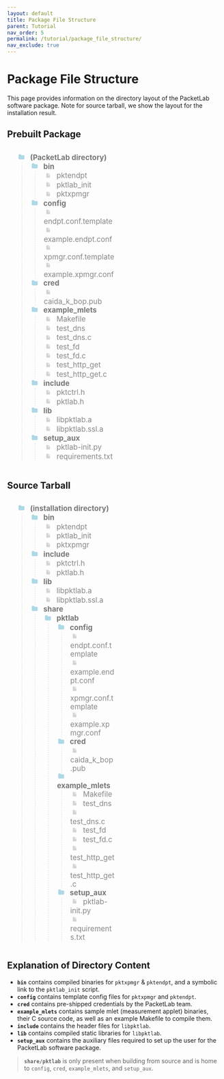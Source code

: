 ```yaml
---
layout: default
title: Package File Structure
parent: Tutorial
nav_order: 5
permalink: /tutorial/package_file_structure/
nav_exclude: true
---
```


# Package File Structure
This page provides information on the directory layout of the PacketLab software package. Note for source tarball, we show the layout for the installation result.

## Prebuilt Package
<div class="box" style="width: 50%;">
    <ul class="directory-list">
        <li class="folder">(PacketLab directory)
            <ul>
                <span class = "hovertextdir" hoverdata = "The directory containing executables for the Experiment Manager (XM), Endpoint (EP), and other components of PacketLab">
                    <li class="folder">bin
                        <ul>
                            <span class = "hovertext" hoverdata = "The executable for the PacketLab Endpoint (EP)">
                                <li>pktendpt</li>
                            </span>
                            <span>
                                <li>pktlab_init</li>
                            </span>
                            <span class = "hovertext" hoverdata = "The executable for the PacketLab Experiment Manager (XM)">
                                <li>pktxpmgr</li>
                            </span>
                        </ul>
                    </li>
                </span>
                <span class = "hovertextdir" hoverdata = "config">
                    <li class="folder">config
                        <ul>
                            <span class = "hovertext" hoverdata = "">
                                <li>endpt.conf.template</li>
                            </span>
                            <span class = "hovertext" hoverdata = "">
                                <li>example.endpt.conf</li>
                            </span>
                            <span class = "hovertext" hoverdata = "">
                                <li>xpmgr.conf.template</li>
                            </span>
                            <span>
                                <li>example.xpmgr.conf</li>
                            </span>
                        </ul>
                    </li>
                </span>
                <span>
                    <li class="folder">cred
                        <ul>
                            <span>
                                <li>caida_k_bop.pub</li>
                            </span>
                        </ul>
                    </li>
                </span>
                <span>
                    <li class="folder">example_mlets
                        <ul>
                            <span class = "hovertext" hoverdata = "">
                                <li>Makefile</li>
                            </span>
                            <span class = "hovertext" hoverdata = "">
                                <li>test_dns</li>
                            </span>
                            <span class = "hovertext" hoverdata = "">
                                <li>test_dns.c</li>
                            </span>
                            <span class = "hovertext" hoverdata = "">
                                <li>test_fd</li>
                            </span>
                            <span class = "hovertext" hoverdata = "">
                                <li>test_fd.c</li>
                            </span>
                            <span class = "hovertext" hoverdata = "">
                                <li>test_http_get</li>
                            </span>
                            <span class = "hovertext" hoverdata = "">
                                <li>test_http_get.c</li>
                            </span>
                        </ul>
                    </li>
                </span>
                <span class = "hovertextdir" hoverdata = "include">
                    <li class="folder">include
                        <ul>
                            <span class = "hovertext" hoverdata = "">
                                <li>pktctrl.h</li>
                            </span>
                            <span class = "hovertext" hoverdata = "">
                                <li>pktlab.h</li>
                            </span>
                        </ul>
                    </li>
                </span>
                <span class = "hovertextdir" hoverdata = "lib">
                    <li class="folder">lib
                        <ul>
                            <span class = "hovertext" hoverdata = "">
                                <li>libpktlab.a</li>
                            </span>
                            <span class = "hovertext" hoverdata = "">
                                <li>libpktlab.ssl.a</li>
                            </span>
                        </ul>
                    </li>
                </span>
                <span class = "hovertextdir" hoverdata = "test">
                    <li class="folder">setup_aux
                        <ul>
                            <span class = "hovertext" hoverdata = "">
                                <li>pktlab-init.py</li>
                            </span>
                            <span class = "hovertext" hoverdata = "">
                                <li>requirements.txt</li>
                            </span>
                        </ul>
                    </li>
                </span>
            </ul>
        </li>
    </ul>
</div>

## Source Tarball
<div class="box" style="width: 50%;">
    <ul class="directory-list">
        <li class="folder">(installation directory)
            <ul>
                <span class = "hovertextdir" hoverdata = "The directory containing executables for the Experiment Manager (XM), Endpoint (EP), and other components of PacketLab">
                    <li class="folder">bin
                        <ul>
                            <span class = "hovertext" hoverdata = "The executable for the PacketLab Endpoint (EP)">
                                <li>pktendpt</li>
                            </span>
                            <span>
                                <li>pktlab_init</li>
                            </span>
                            <span class = "hovertext" hoverdata = "The executable for the PacketLab Experiment Manager (XM)">
                                <li>pktxpmgr</li>
                            </span>
                        </ul>
                    </li>
                </span>
                <span class = "hovertextdir" hoverdata = "include">
                    <li class="folder">include
                        <ul>
                            <span class = "hovertext" hoverdata = "">
                                <li>pktctrl.h</li>
                            </span>
                            <span class = "hovertext" hoverdata = "">
                                <li>pktlab.h</li>
                            </span>
                        </ul>
                    </li>
                </span>
                <span class = "hovertextdir" hoverdata = "lib">
                    <li class="folder">lib
                        <ul>
                            <span class = "hovertext" hoverdata = "">
                                <li>libpktlab.a</li>
                            </span>
                            <span class = "hovertext" hoverdata = "">
                                <li>libpktlab.ssl.a</li>
                            </span>
                        </ul>
                    </li>
                </span>
                <span>
                    <li class="folder">share
                        <ul>
                            <span>
                                <li class="folder">pktlab
                                    <ul>
                                        <span class = "hovertextdir" hoverdata = "config">
                                            <li class="folder">config
                                                <ul>
                                                    <span class = "hovertext" hoverdata = "">
                                                        <li>endpt.conf.template</li>
                                                    </span>
                                                    <span class = "hovertext" hoverdata = "">
                                                        <li>example.endpt.conf</li>
                                                    </span>
                                                    <span class = "hovertext" hoverdata = "">
                                                        <li>xpmgr.conf.template</li>
                                                    </span>
                                                    <span>
                                                        <li>example.xpmgr.conf</li>
                                                    </span>
                                                </ul>
                                            </li>
                                        </span>
                                        <span>
                                            <li class="folder">cred
                                                <ul>
                                                    <span>
                                                        <li>caida_k_bop.pub</li>
                                                    </span>
                                                </ul>
                                            </li>
                                        </span>
                                        <span>
                                            <li class="folder">example_mlets
                                                <ul>
                                                    <span class = "hovertext" hoverdata = "">
                                                        <li>Makefile</li>
                                                    </span>
                                                    <span class = "hovertext" hoverdata = "">
                                                        <li>test_dns</li>
                                                    </span>
                                                    <span class = "hovertext" hoverdata = "">
                                                        <li>test_dns.c</li>
                                                    </span>
                                                    <span class = "hovertext" hoverdata = "">
                                                        <li>test_fd</li>
                                                    </span>
                                                    <span class = "hovertext" hoverdata = "">
                                                        <li>test_fd.c</li>
                                                    </span>
                                                    <span class = "hovertext" hoverdata = "">
                                                        <li>test_http_get</li>
                                                    </span>
                                                    <span class = "hovertext" hoverdata = "">
                                                        <li>test_http_get.c</li>
                                                    </span>
                                                </ul>
                                            </li>
                                        </span>
                                        <span class = "hovertextdir" hoverdata = "test">
                                            <li class="folder">setup_aux
                                                <ul>
                                                    <span class = "hovertext" hoverdata = "">
                                                        <li>pktlab-init.py</li>
                                                    </span>
                                                    <span class = "hovertext" hoverdata = "">
                                                        <li>requirements.txt</li>
                                                    </span>
                                                </ul>
                                            </li>
                                        </span>
                                    </ul>
                                </li>
                            </span>
                        </ul>
                    </li>
                </span>
            </ul>
        </li>
    </ul>
</div>

## Explanation of Directory Content
- **`bin`** contains compiled binaries for `pktxpmgr` & `pktendpt`, and a symbolic link to the `pktlab_init` script.
- **`config`** contains template config files for `pktxpmgr` and `pktendpt`.
- **`cred`** contains pre-shipped credentials by the PacketLab team.
- **`example_mlets`** contains sample mlet (measurement applet) binaries, their C source code, as well as an example Makefile to compile them.
- **`include`** contains the header files for `libpktlab`.
- **`lib`** contains compiled static libraries for `libpktlab`.
- **`setup_aux`** contains the auxiliary files required to set up the user for the PacketLab software package.
> **`share/pktlab`** is only present when building from source and is home to `config`, `cred`, `example_mlets`, and `setup_aux`.

<style lang="css">
    .box {
        display: inline-block;
        vertical-align: top;
        text-align: left;
    }

    .directory-list ul {
        margin-left: 10px;
        padding-left: 20px;
        border-left: 1px dashed #ddd;
    }

    .directory-list li {
        list-style: none;
        color: #888;
        font-size: 17px;
        font-weight: normal;
    }

    .directory-list a {
        border-bottom: 1px solid transparent;
        color: #888;
        text-decoration: none;
        transition: all 0.2s ease;
    }

    .directory-list a:hover {
        border-color: #eee;
        color: #000;
    }

    .directory-list .folder,
    .directory-list .folder > a {
        color: #777;
        font-weight: bold;
    }

    .directory-list li:before {
        margin-right: 10px;
        content: "";
        height: 20px;
        vertical-align: middle;
        width: 20px;
        background-repeat: no-repeat;
        display: inline-block;
        /* file icon by default */
        background-image: url("data:image/svg+xml;utf8,<svg xmlns='http://www.w3.org/2000/svg' viewBox='0 0 100 100'><path fill='lightgrey' d='M85.714,42.857V87.5c0,1.487-0.521,2.752-1.562,3.794c-1.042,1.041-2.308,1.562-3.795,1.562H19.643 c-1.488,0-2.753-0.521-3.794-1.562c-1.042-1.042-1.562-2.307-1.562-3.794v-75c0-1.487,0.521-2.752,1.562-3.794 c1.041-1.041,2.306-1.562,3.794-1.562H50V37.5c0,1.488,0.521,2.753,1.562,3.795s2.307,1.562,3.795,1.562H85.714z M85.546,35.714 H57.143V7.311c3.05,0.558,5.505,1.767,7.366,3.627l17.41,17.411C83.78,30.209,84.989,32.665,85.546,35.714z' /></svg>");
        background-position: center 2px;
        background-size: 60% auto;
    }

    .directory-list li.folder:before {
        /* folder icon if folder class is specified */
        background-image: url("data:image/svg+xml;utf8,<svg xmlns='http://www.w3.org/2000/svg' viewBox='0 0 100 100'><path fill='lightblue' d='M96.429,37.5v39.286c0,3.423-1.228,6.361-3.684,8.817c-2.455,2.455-5.395,3.683-8.816,3.683H16.071 c-3.423,0-6.362-1.228-8.817-3.683c-2.456-2.456-3.683-5.395-3.683-8.817V23.214c0-3.422,1.228-6.362,3.683-8.817 c2.455-2.456,5.394-3.683,8.817-3.683h17.857c3.422,0,6.362,1.228,8.817,3.683c2.455,2.455,3.683,5.395,3.683,8.817V25h37.5 c3.422,0,6.361,1.228,8.816,3.683C95.201,31.138,96.429,34.078,96.429,37.5z' /></svg>");
        background-position: center top;
        background-size: 75% auto;
    }

    .filetreedesc {
        clear: both;
    }
</style>